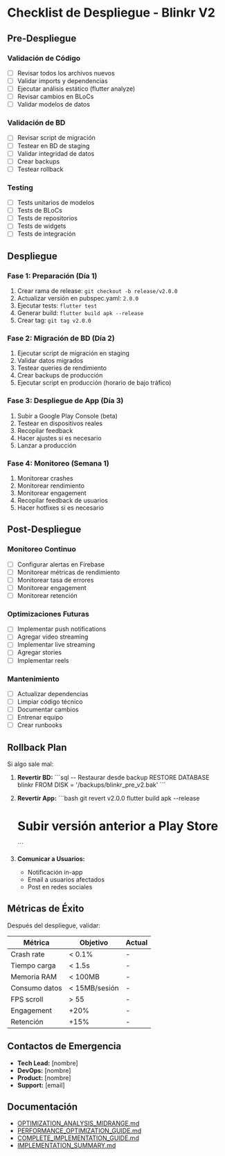 # Checklist de Despliegue - Blinkr V2

## Pre-Despliegue

### Validación de Código
- [ ] Revisar todos los archivos nuevos
- [ ] Validar imports y dependencias
- [ ] Ejecutar análisis estático (flutter analyze)
- [ ] Revisar cambios en BLoCs
- [ ] Validar modelos de datos

### Validación de BD
- [ ] Revisar script de migración
- [ ] Testear en BD de staging
- [ ] Validar integridad de datos
- [ ] Crear backups
- [ ] Testear rollback

### Testing
- [ ] Tests unitarios de modelos
- [ ] Tests de BLoCs
- [ ] Tests de repositorios
- [ ] Tests de widgets
- [ ] Tests de integración

## Despliegue

### Fase 1: Preparación (Día 1)
1. Crear rama de release: `git checkout -b release/v2.0.0`
2. Actualizar versión en pubspec.yaml: `2.0.0`
3. Ejecutar tests: `flutter test`
4. Generar build: `flutter build apk --release`
5. Crear tag: `git tag v2.0.0`

### Fase 2: Migración de BD (Día 2)
1. Ejecutar script de migración en staging
2. Validar datos migrados
3. Testear queries de rendimiento
4. Crear backups de producción
5. Ejecutar script en producción (horario de bajo tráfico)

### Fase 3: Despliegue de App (Día 3)
1. Subir a Google Play Console (beta)
2. Testear en dispositivos reales
3. Recopilar feedback
4. Hacer ajustes si es necesario
5. Lanzar a producción

### Fase 4: Monitoreo (Semana 1)
1. Monitorear crashes
2. Monitorear rendimiento
3. Monitorear engagement
4. Recopilar feedback de usuarios
5. Hacer hotfixes si es necesario

## Post-Despliegue

### Monitoreo Continuo
- [ ] Configurar alertas en Firebase
- [ ] Monitorear métricas de rendimiento
- [ ] Monitorear tasa de errores
- [ ] Monitorear engagement
- [ ] Monitorear retención

### Optimizaciones Futuras
- [ ] Implementar push notifications
- [ ] Agregar video streaming
- [ ] Implementar live streaming
- [ ] Agregar stories
- [ ] Implementar reels

### Mantenimiento
- [ ] Actualizar dependencias
- [ ] Limpiar código técnico
- [ ] Documentar cambios
- [ ] Entrenar equipo
- [ ] Crear runbooks

## Rollback Plan

Si algo sale mal:

1. **Revertir BD:**
   \`\`\`sql
   -- Restaurar desde backup
   RESTORE DATABASE blinkr FROM DISK = '/backups/blinkr_pre_v2.bak'
   \`\`\`

2. **Revertir App:**
   \`\`\`bash
   git revert v2.0.0
   flutter build apk --release
   # Subir versión anterior a Play Store
   \`\`\`

3. **Comunicar a Usuarios:**
   - Notificación in-app
   - Email a usuarios afectados
   - Post en redes sociales

## Métricas de Éxito

Después del despliegue, validar:

| Métrica | Objetivo | Actual |
|---------|----------|--------|
| Crash rate | < 0.1% | - |
| Tiempo carga | < 1.5s | - |
| Memoria RAM | < 100MB | - |
| Consumo datos | < 15MB/sesión | - |
| FPS scroll | > 55 | - |
| Engagement | +20% | - |
| Retención | +15% | - |

## Contactos de Emergencia

- **Tech Lead:** [nombre]
- **DevOps:** [nombre]
- **Product:** [nombre]
- **Support:** [email]

## Documentación

- [OPTIMIZATION_ANALYSIS_MIDRANGE.md](OPTIMIZATION_ANALYSIS_MIDRANGE.md)
- [PERFORMANCE_OPTIMIZATION_GUIDE.md](PERFORMANCE_OPTIMIZATION_GUIDE.md)
- [COMPLETE_IMPLEMENTATION_GUIDE.md](COMPLETE_IMPLEMENTATION_GUIDE.md)
- [IMPLEMENTATION_SUMMARY.md](IMPLEMENTATION_SUMMARY.md)
